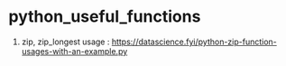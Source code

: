 # python_useful_functions

1. zip, zip_longest usage :  https://datascience.fyi/python-zip-function-usages-with-an-example.py
